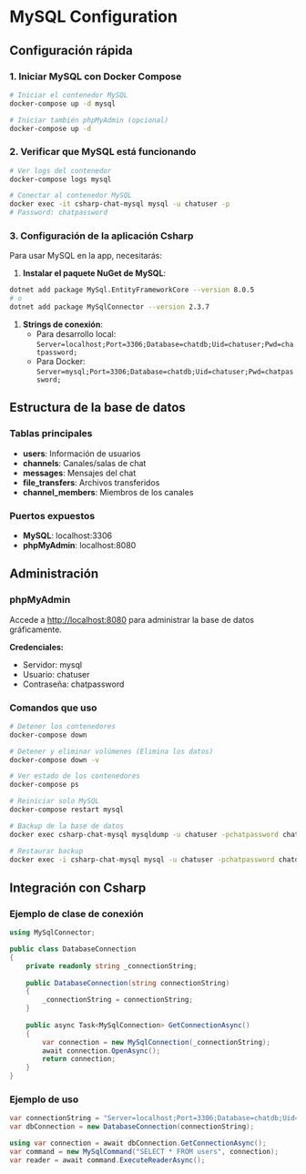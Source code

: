 # MySQL Configuration

## Configuración rápida

### 1. Iniciar MySQL con Docker Compose

```bash
# Iniciar el contenedor MySQL
docker-compose up -d mysql

# Iniciar también phpMyAdmin (opcional)
docker-compose up -d
```

### 2. Verificar que MySQL está funcionando

```bash
# Ver logs del contenedor
docker-compose logs mysql

# Conectar al contenedor MySQL
docker exec -it csharp-chat-mysql mysql -u chatuser -p
# Password: chatpassword
```

### 3. Configuración de la aplicación Csharp

Para usar MySQL en la app, necesitarás:

1. **Instalar el paquete NuGet de MySQL**:

```bash
dotnet add package MySql.EntityFrameworkCore --version 8.0.5
# o
dotnet add package MySqlConnector --version 2.3.7
```

1. **Strings de conexión**:
   - Para desarrollo local: `Server=localhost;Port=3306;Database=chatdb;Uid=chatuser;Pwd=chatpassword;`
   - Para Docker: `Server=mysql;Port=3306;Database=chatdb;Uid=chatuser;Pwd=chatpassword;`

## Estructura de la base de datos

### Tablas principales

- **users**: Información de usuarios
- **channels**: Canales/salas de chat
- **messages**: Mensajes del chat
- **file_transfers**: Archivos transferidos
- **channel_members**: Miembros de los canales

### Puertos expuestos

- **MySQL**: localhost:3306
- **phpMyAdmin**: localhost:8080

## Administración

### phpMyAdmin

Accede a [http://localhost:8080](http://localhost:8080) para administrar la base de datos gráficamente.

**Credenciales:**

- Servidor: mysql
- Usuario: chatuser
- Contraseña: chatpassword

### Comandos que uso

```bash
# Detener los contenedores
docker-compose down

# Detener y eliminar volúmenes (Elimina los datos)
docker-compose down -v

# Ver estado de los contenedores
docker-compose ps

# Reiniciar solo MySQL
docker-compose restart mysql

# Backup de la base de datos
docker exec csharp-chat-mysql mysqldump -u chatuser -pchatpassword chatdb > backup.sql

# Restaurar backup
docker exec -i csharp-chat-mysql mysql -u chatuser -pchatpassword chatdb < backup.sql
```

## Integración con Csharp

### Ejemplo de clase de conexión

```csharp
using MySqlConnector;

public class DatabaseConnection
{
    private readonly string _connectionString;
    
    public DatabaseConnection(string connectionString)
    {
        _connectionString = connectionString;
    }
    
    public async Task<MySqlConnection> GetConnectionAsync()
    {
        var connection = new MySqlConnection(_connectionString);
        await connection.OpenAsync();
        return connection;
    }
}
```

### Ejemplo de uso

```csharp
var connectionString = "Server=localhost;Port=3306;Database=chatdb;Uid=chatuser;Pwd=chatpassword;";
var dbConnection = new DatabaseConnection(connectionString);

using var connection = await dbConnection.GetConnectionAsync();
var command = new MySqlCommand("SELECT * FROM users", connection);
var reader = await command.ExecuteReaderAsync();
```
